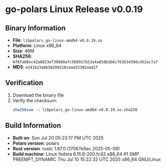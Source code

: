 # go-polars Linux Release v0.0.19

## Binary Information

- **File**: `libpolars_go-linux-amd64-v0.0.19.so`
- **Platform**: Linux x86_64
- **Size**: 46M
- **SHA256**: `6f8fa88ec42a8823ef39660afc56891fb53a4a85db166c763b3439dc452ac7a7`
- **MD5**: `e241b23a6b58209218ceaa53365aad1f`

## Verification

1. Download the binary file
2. Verify the checksum:
   ```bash
   sha256sum -c libpolars_go-linux-amd64-v0.0.19.so.sha256
   ```

## Build Information

- **Built on**: Sun Jul 20 05:23:17 PM UTC 2025
- **Polars version**: polars
- **Rust version**: rustc 1.87.0 (17067e9ac 2025-05-09)
- **Build machine**: Linux fedora 6.15.6-200.fc42.x86_64 #1 SMP PREEMPT_DYNAMIC Thu Jul 10 15:22:32 UTC 2025 x86_64 GNU/Linux
